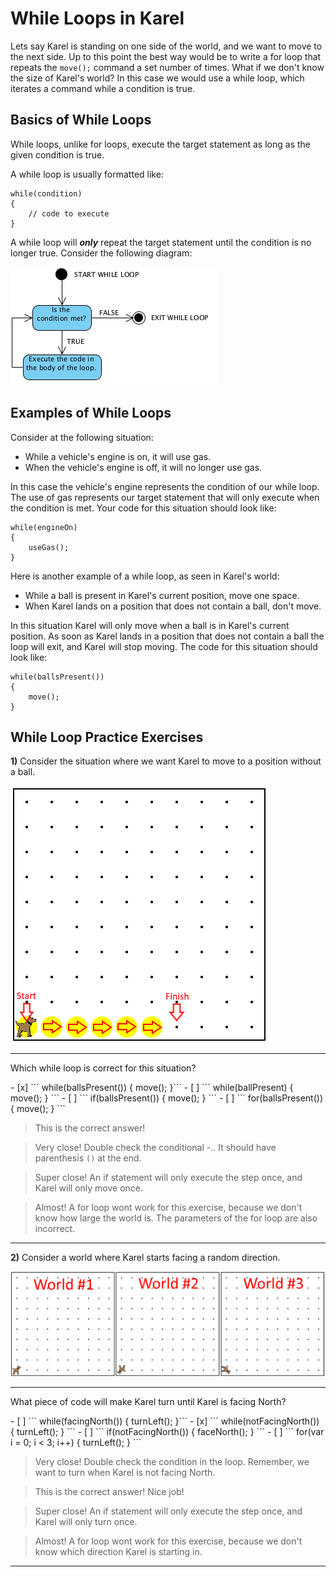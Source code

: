 # While Loops in Karel

Lets say Karel is standing on one side of the world, and we want to move to the next side. Up to this point the best way would be to write a for loop that repeats the ```move();``` command a set number of times. What if we don't know the size of Karel's world? In this case we would use a while loop, which iterates a command while a condition is true. 

## Basics of While Loops

While loops, unlike for loops, execute the target statement as long as the given condition is true. 

A while loop is usually formatted like:
```
while(condition)
{
    // code to execute
}
```

A while loop will ***only*** repeat the target statement until the condition is no longer true. Consider the following diagram:

![While_Loop_Diagram](../static/karel/while_loop_diagram.png.png "While Loop Diagram")

## Examples of While Loops

Consider at the following situation:

 - While a vehicle's engine is on, it will use gas. 
 - When the vehicle's engine is off, it will no longer use gas.
 

In this case the vehicle's engine represents the condition of our while loop. The use of gas represents our target statement that will only execute when the condition is met. Your code for this situation should look like:
``` 
while(engineOn)
{
    useGas();
}
```
Here is another example of a while loop, as seen in Karel's world:

 - While a ball is present in Karel's current position, move one space.
 - When Karel lands on a position that does not contain a ball, don't move.


In this situation Karel will only move when a ball is in Karel's current position. As soon as Karel lands in a position that does not contain a ball the loop will exit, and Karel will stop moving. The code for this situation should look like:
```
while(ballsPresent())
{
    move();
}
```

## While Loop Practice Exercises


**1)** Consider the situation where we want Karel to move to a position without a ball. 

![Karel_While_Exercise1](../static/karel/karel_while_loops_exercise_1.png "Karel While Loops Exercise 1")

---

<p> Which while loop is correct for this situation? </p>
- [x] ``` while(ballsPresent()) { move(); }```
- [ ] ``` while(ballPresent) { move(); } ```
- [ ] ``` if(ballsPresent()) { move(); } ```
- [ ] ``` for(ballsPresent()) { move(); } ```
 
> This is the correct answer!

> Very close! Double check the conditional -.. It should have parenthesis ```()``` at the end.

> Super close! An if statement will only execute the step once, and Karel will only move once. 

> Almost! A for loop wont work for this exercise, because we don't know how large the world is. The parameters of the for loop are also incorrect.

---

**2)** Consider a world where Karel starts facing a random direction.

![Karel_While_Exercise2](../static/karel/karel_while_exercise_2.png "Karel While Loops Exercise 2")

---

<p> What piece of code will make Karel turn until Karel is facing North? </p>
- [ ] ``` while(facingNorth()) { turnLeft(); }```
- [x] ``` while(notFacingNorth()) { turnLeft(); } ```
- [ ] ``` if(notFacingNorth()) { faceNorth(); } ```
- [ ] ``` for(var i = 0; i < 3; i++) { turnLeft(); } ```
 
> Very close! Double check the condition in the loop. Remember, we want to turn when Karel is not facing North.

> This is the correct answer! Nice job!

> Super close! An if statement will only execute the step once, and Karel will only turn once. 

> Almost! A for loop wont work for this exercise, because we don't know which direction Karel is starting in.

---
